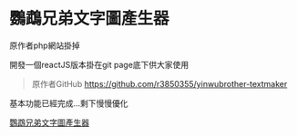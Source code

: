 # 鸚鵡兄弟文字圖產生器
原作者php網站掛掉

開發一個reactJS版本掛在git page底下供大家使用
> 原作者GitHub https://github.com/r3850355/yinwubrother-textmaker

基本功能已經完成...剩下慢慢優化

[鸚鵡兄弟文字圖產生器](https://p208p2002.github.io/yinwubrother-textmaker-react/)